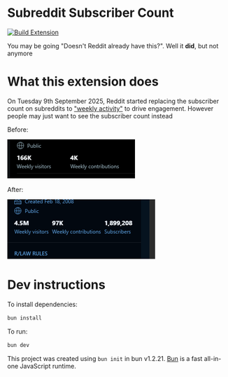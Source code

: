 # Subreddit Subscriber Count

[![Build Extension](https://github.com/GalvinPython/reddit-subscriber-count-extension/actions/workflows/main.yml/badge.svg)](https://github.com/GalvinPython/reddit-subscriber-count-extension/actions/workflows/main.yml)

You may be going "Doesn't Reddit already have this?". Well it **did**, but not anymore

# What this extension does

On Tuesday 9th September 2025, Reddit started replacing the subscriber count on subreddits to ["weekly activity"](https://x.com/Dexerto/status/1965779215883624610) to drive engagement. However people may just want to see the subscriber count instead

Before:

![Current Reddit Activity Drawer](https://github.com/GalvinPython/reddit-subscriber-count-extension/blob/main/.github/assets/new_reddit.png?raw=true)

After:

![Reddit Subscriber Count Extension](https://github.com/GalvinPython/reddit-subscriber-count-extension/blob/main/.github/assets/extension.png?raw=true)

# Dev instructions

To install dependencies:

```bash
bun install
```

To run:

```bash
bun dev
```

This project was created using `bun init` in bun v1.2.21. [Bun](https://bun.com) is a fast all-in-one JavaScript runtime.
